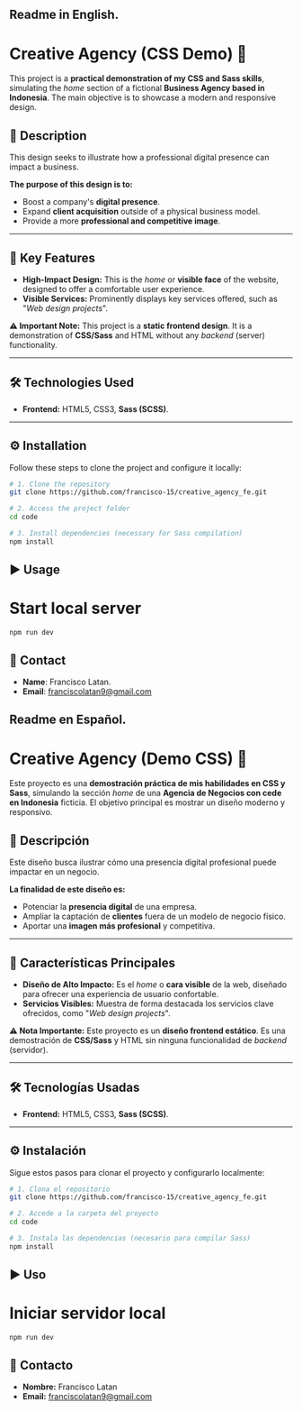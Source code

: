 ## Readme in English.

# Creative Agency (CSS Demo) 🎨

This project is a **practical demonstration of my CSS and Sass skills**, simulating the *home* section of a fictional **Business Agency based in Indonesia**. The main objective is to showcase a modern and responsive design.

## 📝 Description

This design seeks to illustrate how a professional digital presence can impact a business.

**The purpose of this design is to:**
* Boost a company's **digital presence**.
* Expand **client acquisition** outside of a physical business model.
* Provide a more **professional and competitive image**.

---

## 🌟 Key Features

* **High-Impact Design:** This is the *home* or **visible face** of the website, designed to offer a comfortable user experience.
* **Visible Services:** Prominently displays key services offered, such as "*Web design projects*".

**⚠️ Important Note:** This project is a **static frontend design**. It is a demonstration of **CSS/Sass** and HTML without any *backend* (server) functionality.

---

## 🛠️ Technologies Used

* **Frontend:** HTML5, CSS3, **Sass (SCSS)**.

---

## ⚙️ Installation

Follow these steps to clone the project and configure it locally:

```bash
# 1. Clone the repository
git clone https://github.com/francisco-15/creative_agency_fe.git

# 2. Access the project folder
cd code 

# 3. Install dependencies (necessary for Sass compilation)
npm install
```
## ▶️ Usage

# Start local server
```
npm run dev
```
## 📧 Contact

* **Name**: Francisco Latan.
* **Email**: franciscolatan9@gmail.com

## Readme en Español.

# Creative Agency (Demo CSS) 🎨

Este proyecto es una **demostración práctica de mis habilidades en CSS y Sass**, simulando la sección *home* de una **Agencia de Negocios con cede en Indonesia** ficticia. El objetivo principal es mostrar un diseño moderno y responsivo.

## 📝 Descripción

Este diseño busca ilustrar cómo una presencia digital profesional puede impactar en un negocio.

**La finalidad de este diseño es:**
* Potenciar la **presencia digital** de una empresa.
* Ampliar la captación de **clientes** fuera de un modelo de negocio físico.
* Aportar una **imagen más profesional** y competitiva.

---

## 🌟 Características Principales

* **Diseño de Alto Impacto:** Es el *home* o **cara visible** de la web, diseñado para ofrecer una experiencia de usuario confortable.
* **Servicios Visibles:** Muestra de forma destacada los servicios clave ofrecidos, como "*Web design projects*".

**⚠️ Nota Importante:** Este proyecto es un **diseño frontend estático**. Es una demostración de **CSS/Sass** y HTML sin ninguna funcionalidad de *backend* (servidor).

---

## 🛠️ Tecnologías Usadas

* **Frontend:** HTML5, CSS3, **Sass (SCSS)**.

---

## ⚙️ Instalación

Sigue estos pasos para clonar el proyecto y configurarlo localmente:

```bash
# 1. Clona el repositorio
git clone https://github.com/francisco-15/creative_agency_fe.git

# 2. Accede a la carpeta del proyecto
cd code 

# 3. Instala las dependencias (necesario para compilar Sass)
npm install
```

## ▶️ Uso

# Iniciar servidor local
```
npm run dev
```

## 📧 Contacto
* **Nombre:** Francisco Latan
* **Email:** franciscolatan9@gmail.com
